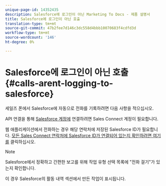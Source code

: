 ```yaml
---
unique-page-id: 14352435
description: Salesforce에 로그인이 아닌 Marketing To Docs - 제품 설명서
title: Salesforce에 로그인이 아닌 호출
translation-type: tm+mt
source-git-commit: 47b2fee7d146c3dc558d4bbb10070683f4cdfd3d
workflow-type: tm+mt
source-wordcount: '146'
ht-degree: 0%

---
```



# Salesforce에 로그인이 아닌 호출 {#calls-arent-logging-to-salesforce}

세일즈 폰에서 Salesforce에 자동으로 전화를 기록하려면 다음 사항을 적으십시오.

API 연결을 통해 [Salesforce 계정에](http://docs.marketo.com/x/q4LS) 연결하려면 Sales Connect 계정이 필요합니다.

웹 애플리케이션에서 [](http://toutapp.com/login)전화하는 경우 해당 연락처에 저장된 Salesforce ID가 필요합니다. [모든 Sales Connect 연락처에 Salesforce ID가 연결되어 있는지 확인하려면 여기를](http://docs.marketo.com/x/G4PS) 클릭하십시오.

>[!NOTE]
>
>Salesforce에서 정확하고 간편한 보고를 위해 작업 유형 선택 목록에 &quot;전화 걸기&quot;가 있는지 확인합니다.

이 경우 Salesforce의 활동 내역 섹션에서 만든 작업이 표시됩니다.

